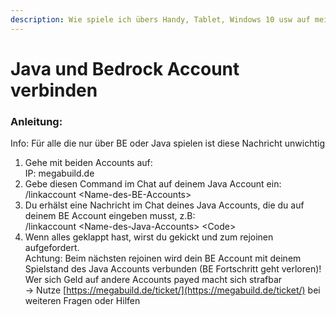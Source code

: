 ```yaml
---
description: Wie spiele ich übers Handy, Tablet, Windows 10 usw auf meinem Java Account?
---
```


# Java und Bedrock Account verbinden

### Anleitung:&#x20;

Info: Für alle die nur über BE oder Java spielen ist diese Nachricht unwichtig

1. Gehe mit beiden Accounts auf:\
   IP: megabuild.de
2. Gebe diesen Command im Chat auf deinem Java Account ein: \
   /linkaccount \<Name-des-BE-Accounts>
3. Du erhälst eine Nachricht im Chat deines Java Accounts, die du auf deinem BE Account eingeben musst, z.B: \
   /linkaccount \<Name-des-Java-Accounts> \<Code>
4. Wenn alles geklappt hast, wirst du gekickt und zum rejoinen aufgefordert.\
   ‎ Achtung: Beim nächsten rejoinen wird dein BE Account mit deinem Spielstand des Java Accounts verbunden (BE Fortschritt geht verloren)! \
   Wer sich Geld auf andere Accounts payed macht sich strafbar \
   \-> Nutze ⁠[https://megabuild.de/ticket/](https://megabuild.de/ticket/) bei weiteren Fragen oder Hilfen
